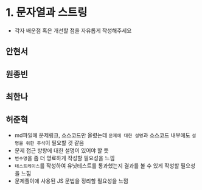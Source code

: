# 1. 문자열과 스트링 

- 각자 배운점 혹은 개선할 점을 자유롭게 작성해주세요


## 안현서

## 원종빈

## 최한나

## 허준혁
- md파일에 문제링크, 소스코드만 올렸는데 `문제에 대한 설명`과 소스코드 내부에도 `설명을 위한 주석`이 필요할 것 같음
- 문제 접근 방향에 대한 설명이 있어야 할 듯
- `변수명`을 좀 더 명료하게 작성할 필요성을 느낌
- `테스트케이스`를 작성하여 유닛테스트를 통과했는지 결과를 볼 수 있게 작성할 필요성을 느낌
- 문제풀이에 사용된 JS 문법을 정리할 필요성을 느낌
